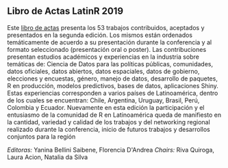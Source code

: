 ## Libro de Actas LatinR 2019

Este [libro de actas](https://github.com/LatinR/presentaciones-LatinR2019/blob/master/actas/Libro%20Actas%20LatinR%20FINAL.pdf) presenta los 53 trabajos contribuidos, aceptados y presentados en la segunda edición. Los mismos están ordenados temáticamente de acuerdo a su presentación durante la conferencia y al formato seleccionado
(presentación oral o poster).
Las contribuciones presentan estudios académicos y experiencias en la industria sobre temáticas de: Ciencia de Datos para las políticas públicas,
comunidades, datos oficiales, datos abiertos, datos espaciales, datos de gobierno, elecciones y encuestas, género, manejo de datos, desarrollo
de paquetes, R en producción, modelos predictivos, bases de datos, aplicaciones Shiny. Estas experiencias corresponden a varios países de
Latinoamérica, dentro de los cuales se encuentran: Chile, Argentina, Uruguay, Brasil, Perú, Colombia y Ecuador.
Nuevamente en esta edición la participación y el entusiasmo de la comunidad de R en Latinoamérica queda de manifiesto en la cantidad, variedad y calidad de los trabajos y del networking regional realizado durante la conferencia, inicio de futuros trabajos y desarrollos conjuntos para la región

*Editoras:* Yanina Bellini Saibene, Florencia D'Andrea
*Chairs:* Riva Quiroga, Laura Acion, Natalia da Silva

